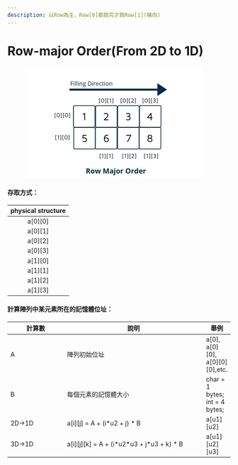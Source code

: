 ```yaml
---
description: 以Row為主，Row[0]都跑完才跑Row[1](橫向)
---
```


# Row-major Order(From 2D to 1D)

<figure><img src="../../.gitbook/assets/row-major-order.jpg" alt=""><figcaption></figcaption></figure>

#### 存取方式：

<table data-full-width="false"><thead><tr><th align="center">physical structure</th></tr></thead><tbody><tr><td align="center">a[0][0]</td></tr><tr><td align="center">a[0][1]</td></tr><tr><td align="center">a[0][2]</td></tr><tr><td align="center">a[0][3]</td></tr><tr><td align="center">a[1][0]</td></tr><tr><td align="center">a[1][1]</td></tr><tr><td align="center">a[1][2]</td></tr><tr><td align="center">a[1][3]</td></tr></tbody></table>

#### 計算陣列中某元素所在的記憶體位址：

<table><thead><tr><th width="122.33333333333331">計算數</th><th width="325">說明</th><th>舉例</th></tr></thead><tbody><tr><td>A</td><td>陣列初始位址</td><td>a[0], a[0][0], a[0][0][0],etc.</td></tr><tr><td>B</td><td>每個元素的記憶體大小</td><td>char = 1 bytes; int = 4 bytes;</td></tr><tr><td>2D->1D</td><td>a[i][j] = A + (i*u2 + j) * B</td><td>a[u1][u2]</td></tr><tr><td>3D->1D</td><td>a[i][j][k] = A + (i*u2*u3 + j*u3 + k) * B</td><td>a[u1][u2][u3]</td></tr></tbody></table>

